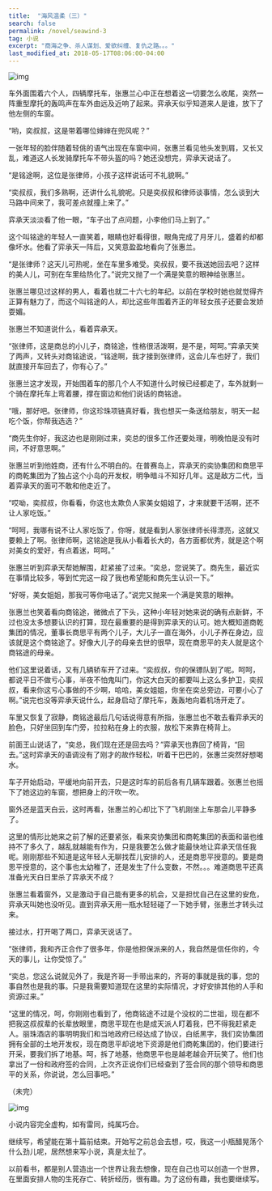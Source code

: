 ```yaml
---
title:  "海风温柔（三）"
search: false
permalink: /novel/seawind-3
tag: 小说
excerpt: "商海之争、杀人谋划、爱欲纠缠、复仇之路。。。"
last_modified_at: 2018-05-17T08:06:00-04:00
---
```


![img](https://mmbiz.qpic.cn/mmbiz_jpg/fgOI29Gemln8ICY1BBwKibVZibTm53iaibBctE0CNOCovFph5Zib4n7y33XR6Zy5wqibBFDPhWeUOzSh1mX0fd8RTb7A/640?wx_fmt=jpeg)

车外面围着六个人，四辆摩托车，张惠兰心中正在想着这一切要怎么收尾，突然一阵重型摩托的轰鸣声在车外由远及近响了起来。弈承天似乎知道来人是谁，放下了他左侧的车窗。

 

“哟，奕叔叔，这是带着哪位婶婶在兜风呢？”

 

一张年轻的脸伴随着轻佻的语气出现在车窗中间，张惠兰看见他头发到肩，又长又乱，难道这人长发骑摩托车不带头盔的吗？她还没想完，弈承天说话了。

 

“是铭途啊，这位是张律师，小孩子这样说话可不礼貌啊。”

 

“奕叔叔，我们多熟啊，还讲什么礼貌呢。只是奕叔叔和律师谈事情，怎么谈到大马路中间来了，我可差点就撞上来了。”

 

弈承天淡淡看了他一眼，“车子出了点问题，小李他们马上到了。”

 

这个叫铭途的年轻人一直笑着，眼睛也好看得很，眼角完成了月牙儿，盛着的却都像坏水。他看了弈承天一阵后，又笑意盈盈地看向了张惠兰。

 

“是张律师？这天儿可热呢，坐在车里多难受。奕叔叔，要不我送她回去吧？这样的美人儿，可别在车里给热化了。”说完又抛了一个满是笑意的眼神给张惠兰。

 

张惠兰哪见过这样的男人，看着也就二十六七的年纪。以前在学校时她也就觉得齐正算有魅力了，而这个叫铭途的人，却比这些年围着齐正的年轻女孩子还要会发娇耍媚。

 

张惠兰不知道说什么，看着弈承天。

 

“张律师，这是商总的小儿子，商铭途，性格很活泼啊，是不是，呵呵。”弈承天笑了两声，又转头对商铭途说，“铭途啊，我才接到张律师，这会儿车也好了，我们就直接开车回去了，你有心了。”

 

张惠兰这才发现，开始围着车的那几个人不知道什么时候已经都走了，车外就剩一个骑在摩托车上弯着腰，撑在窗边和他们说话的商铭途。

 

“哦，那好吧。张律师，你这珍珠项链真好看，我也想买一条送给朋友，明天一起吃个饭，你帮我选选？”

 

 “商先生你好，我这边也是刚刚过来，奕总的很多工作还要处理，明晚怕是没有时间，不好意思啊。”

 

张惠兰听到他姓商，还有什么不明白的。在普赛岛上，弈承天的奕协集团和商思平的商乾集团为了独占这个小岛的开发权，明争暗斗不知好几年。这是敌方二代，当着弈承天的面可不敢和他走近了。

 

“哎呦，奕叔叔，你看看，你这也太欺负人家美女姐姐了，才来就要干活啊，还不让人家吃饭。”

 

“呵呵，我哪有说不让人家吃饭了，你呀，就是看到人家张律师长得漂亮，这就又要赖上了啊。张律师啊，这铭途是我从小看着长大的，各方面都优秀，就是这个啊对美女的爱好，有点着迷，呵呵。”

 

张惠兰听到弈承天帮她解围，赶紧接了过来。“奕总，您说笑了。商先生，最近实在事情比较多，等到忙完这一段了我也希望能和商先生认识一下。”

 

“好呀，美女姐姐，那我可等你电话了。”说完又抛来一个满是笑意的眼神。

 

张惠兰也笑着看向商铭途，微微点了下头，这种小年轻对她来说的确有点新鲜，不过也没太多想要认识的打算，现在最重要的是得到弈承天的认可。她大概知道商乾集团的情况，董事长商思平有两个儿子，大儿子一直在海外，小儿子养在身边，应该就是这个商铭途了。好像大儿子的母亲去世的很早，现在商思平的夫人就是这个商铭途的母亲。

 

他们这里说着话，又有几辆轿车开了过来。“奕叔叔，你的保镖队到了呢。呵呵，都说平日不做亏心事，半夜不怕鬼叫门，你这大白天的都要叫上这么多护卫，奕叔叔，看来你这亏心事做的不少啊，哈哈，美女姐姐，你坐在奕总旁边，可要小心了啊。”说完也没等弈承天说什么，起身启动了摩托车，轰轰地向着机场开走了。

 

车里又恢复了寂静，商铭途最后几句话说得意有所指，张惠兰也不敢去看弈承天的脸色，只好坐回到车门旁，拉拉粘在身上的衣服，放松下来靠在椅背上。

 

前面王山说话了，“奕总，我们现在还是回去吗？”弈承天也靠回了椅背，“回去。”这时弈承天的语调没有了刚才的故作轻松，听着干巴巴的，张惠兰突然好想喝水。

 

车子开始启动，平缓地向前开去，只是这时车的前后各有几辆车跟着。张惠兰也摇下了她这边的车窗，想把身上的汗吹一吹。

 

窗外还是蓝天白云，这时再看，张惠兰的心却比下了飞机刚坐上车那会儿平静多了。

 

这里的情形比她来之前了解的还要紧张，看来奕协集团和商乾集团的表面和谐也维持不了多久了，越乱就越能有作为，只是我要怎么做才能最快地让弈承天信任我呢。刚刚那些不知道是这年轻人无聊找茬儿安排的人，还是商思平授意的。要是商思平授意的，这个事也太幼稚了，还是发生了什么变数，不然。。。难道商思平还真准备光天白日里杀了弈承天不成？

 

张惠兰看着窗外，又是激动于自己能有更多的机会，又是担忧自己在这里的安危，弈承天叫她也没听见。直到弈承天用一瓶水轻轻碰了一下她手臂，张惠兰才转头过来。

 

接过水，打开喝了两口，弈承天说话了。

“张律师，我和齐正合作了很多年，你是他担保派来的人，我自然是信任你的，今天的事儿，让你受惊了。”

 

“奕总，您这么说就见外了，我是齐哥一手带出来的，齐哥的事就是我的事，您的事自然也是我的事。只是我需要知道现在这里的实际情况，才好安排其他的人手和资源过来。”

 

“这里的情况，呵，你刚刚也看到了，他商铭途不过是个没权的二世祖，现在都不把我这叔叔辈的长辈放眼里，商思平现在也是成天派人盯着我，巴不得我赶紧走人。丽珠酒店的事明明我们和当地政府已经达成了协议，白纸黑字，我们奕协集团拥有全部的土地开发权，现在商思平却说地下资源是他们商乾集团的，他们要进行开采，要我们拆了地基。呵，拆了地基，他商思平也是越老越会开玩笑了。他们也拿出了一份和政府签的合同，上次齐正说你们已经查到了签合同的那个领导和商思平的关系，你说说，怎么回事吧。”

 

（未完）

![img](https://mmbiz.qpic.cn/mmbiz_jpg/fgOI29GemlkxW9I2jKYYtE1MPIMeqKctNFA0o4tb38k5kUGpxDdy89enrOE8Qkrmh8pJuA7Nh1QicmUMsWL3f6w/640?wx_fmt=jpeg)

小说内容完全虚构，如有雷同，纯属巧合。

 

继续写，希望能在第十篇前结束。开始写之前总会去想，哎，我这一小瓶醋晃荡个什么劲儿呢，居然想来写小说，真是太扯了。

以前看书，都是别人营造出一个世界让我去想像，现在自己也可以创造一个世界，在里面安排人物的生死存亡、转折经历，很有趣。为了这份有趣，我也要继续写。